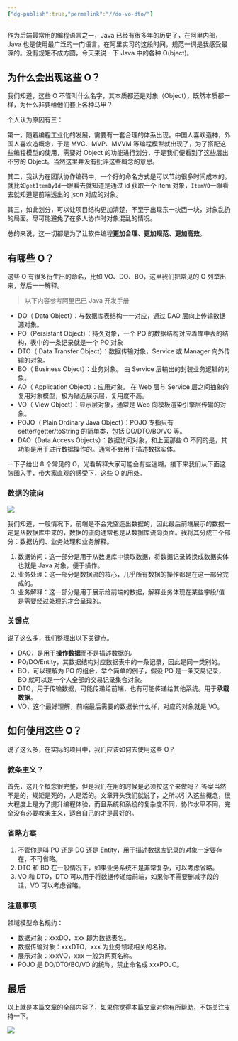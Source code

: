 ```yaml
---
{"dg-publish":true,"permalink":"//do-vo-dto/"}
---
```



作为后端最常用的编程语言之一，Java 已经有很多年的历史了，在阿里内部，Java 也是使用最广泛的一门语言。在阿里实习的这段时间，规范一词是我感受最深的。没有规矩不成方圆，今天来说一下 Java 中的各种 O(bject)。

## 为什么会出现这些 O？

我们知道，这些 O 不管叫什么名字，其本质都还是对象（Object），既然本质都一样，为什么非要给他们套上各种马甲？

个人认为原因有三：

第一，随着编程工业化的发展，需要有一套合理的体系出现。中国人喜欢造神，外国人喜欢造概念，于是 MVC、MVP、MVVM 等编程模型就出现了，为了搭配这些编程模型的使用，需要对 Object 的功能进行划分，于是我们便看到了这些层出不穷的 Object。当然这里并没有批评这些概念的意思。

其二，我认为在团队协作编码中，一个好的命名方式是可以节约很多时间成本的。就比如`getItemById`一眼看去就知道是通过 id 获取一个 item 对象，`ItemVO`一眼看去就知道是前端透出的 json 对应的对象。

其三，如此划分，可以让项目结构更加清楚，不至于出现东一块西一块，对象乱扔的局面。尽可能避免了在多人协作时对象混乱的情况。

总的来说，这一切都是为了让软件编程**更加合理、更加规范、更加高效**。

## 有哪些 O？

这些 O 有很多衍生出的命名，比如 VO、DO、BO，这里我们把常见的 O 列举出来，然后一一解释。

> 以下内容参考阿里巴巴 Java 开发手册

- DO（ Data Object）：与数据库表结构一一对应，通过 DAO 层向上传输数据源对象。
- PO（Persistant Object）：持久对象，一个 PO 的数据结构对应着库中表的结构，表中的一条记录就是一个 PO 对象
- DTO（ Data Transfer Object）：数据传输对象，Service 或 Manager 向外传输的对象。
- BO（ Business Object）：业务对象。 由 Service 层输出的封装业务逻辑的对象。
- AO（ Application Object）：应用对象。 在 Web 层与 Service 层之间抽象的复用对象模型，极为贴近展示层，复用度不高。
- VO（ View Object）：显示层对象，通常是 Web 向模板渲染引擎层传输的对象。
- POJO（ Plain Ordinary Java Object）：POJO 专指只有 setter/getter/toString 的简单类，包括 DO/DTO/BO/VO 等。
- DAO（Data Access Objects）：数据访问对象，和上面那些 O 不同的是，其功能是用于进行数据操作的。通常不会用于描述数据实体。

一下子给出 8 个常见的 O，光看解释大家可能会有些迷糊，接下来我们从下面这张图入手，带大家直观的感受下，这些 O 的用处。

### 数据的流向

![](https://cdn.ytools.xyz/uPic/RrLZIm1595147072886-bfb41912-9c98-4bc0-9918-5b246e0947b1.png)

我们知道，一般情况下，前端是不会凭空造出数据的，因此最后前端展示的数据一定是从数据库中来的，数据的流向通常也是从数据库流向页面。我将其分成三个部分：数据访问、业务处理和业务解释。

1. 数据访问：这一部分是用于从数据库中读取数据，将数据记录转换成数据实体也就是 Java 对象，便于操作。
1. 业务处理：这一部分是数据流的核心，几乎所有数据的操作都是在这一部分完成的。
1. 业务解释：这一部分是用于展示给前端的数据，解释业务体现在某些字段/值是需要经过处理的才会呈现的。

### 关键点

说了这么多，我们整理出以下关键点。

- DAO，是用于**操作数据**而不是描述数据的。
- PO/DO/Entity，其数据结构对应数据表中的一条记录，因此是同一类别的。
- BO，可以理解为 PO 的组合，举个简单的例子，假设 PO 是一条交易记录，BO 就可以是一个人全部的交易记录集合对象。
- DTO，用于传输数据，可能传递给前端，也有可能传递给其他系统。用于**承载数据**。
- VO，这个最好理解，前端最后需要的数据长什么样，对应的对象就是 VO。

## 如何使用这些 O？

说了这么多，在实际的项目中，我们应该如何去使用这些 O？

### 教条主义？

首先，这几个概念很完整，但是我们在用的时候是必须按这个来做吗？
答案当然不是的，规矩是死的，人是活的。文章开头我们就说了，之所以引入这些概念，很大程度上是为了提升编程体验，而且系统和系统的复杂度不同，协作水平不同，完全没有必要教条主义，适合自己的才是最好的。

### 省略方案

1. 不管你是叫 PO 还是 DO 还是 Entity，用于描述数据库记录的对象一定要存在，不可省略。
2. DTO 和 BO 在一般情况下，如果业务系统不是非常复杂，可以考虑省略。
3. VO 和 DTO，DTO 可以用于将数据传递给前端，如果你不需要删减字段的话，VO 可以考虑省略。

### 注意事项

领域模型命名规约：

- 数据对象：xxxDO，xxx 即为数据表名。
- 数据传输对象：xxxDTO，xxx 为业务领域相关的名称。
- 展示对象：xxxVO，xxx 一般为网页名称。
- POJO 是 DO/DTO/BO/VO 的统称，禁止命名成 xxxPOJO。

## 最后

以上就是本篇文章的全部内容了，如果你觉得本篇文章对你有所帮助，不妨关注支持一下。

![](https://cdn.ytools.xyz/uPic/007S8ZIlly1ggwldeh16tj30go0goabc.jpg)
